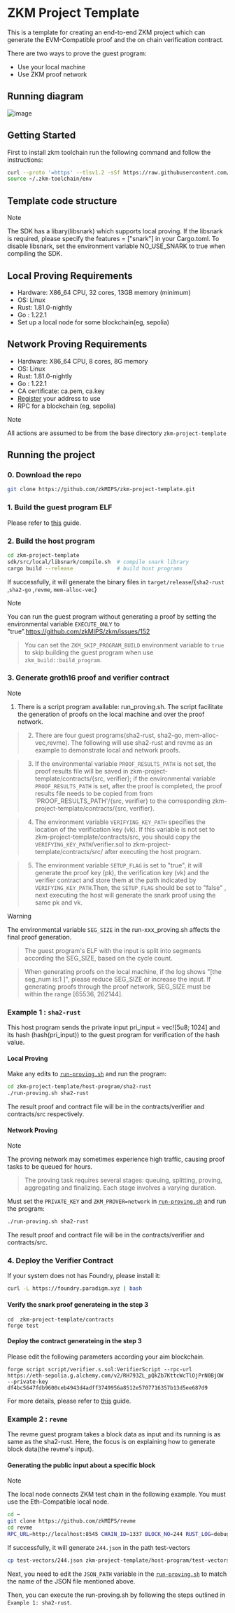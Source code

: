 # ZKM Project Template

This is a template for creating an end-to-end ZKM project which can generate the EVM-Compatible proof and the on chain verification contract.

There are two ways to prove the guest program:

- Use your local machine
- Use ZKM proof network

## Running diagram

![image](assets/temp-run-diagram.png)

## Getting Started

First to install zkm toolchain run the following command and follow the instructions:
```sh
curl --proto '=https' --tlsv1.2 -sSf https://raw.githubusercontent.com/zkMIPS/toolchain/refs/heads/main/setup.sh | sh
source ~/.zkm-toolchain/env
```

## Template code structure

> [!NOTE]
> The SDK has a libary(libsnark) which supports local proving. If the libsnark is required, please specify the features = ["snark"] in your Cargo.toml. To disable libsnark, set the environment variable NO_USE_SNARK to true when compiling the SDK.

## Local Proving Requirements

- Hardware: X86_64 CPU, 32 cores, 13GB memory (minimum)
- OS: Linux
- Rust: 1.81.0-nightly
- Go : 1.22.1
- Set up a local node for some blockchain(eg, sepolia)

## Network Proving Requirements

- Hardware: X86_64 CPU, 8 cores, 8G memory
- OS: Linux
- Rust: 1.81.0-nightly
- Go : 1.22.1
- CA certificate: ca.pem, ca.key
- [Register](https://www.zkm.io/apply) your address to use
- RPC for a blockchain (eg, sepolia)

> [!NOTE]
> All actions are assumed to be from the base directory `zkm-project-template`

## Running the project

### 0. Download the repo

```sh
git clone https://github.com/zkMIPS/zkm-project-template.git
```

### 1. Build the guest program ELF

Please refer to [this](guest-program/README.md) guide.

### 2. Build the host program

```sh
cd zkm-project-template
sdk/src/local/libsnark/compile.sh  # compile snark library
cargo build --release              # build host programs
```

If successfully, it will generate the binary files in `target/release`/{`sha2-rust` ,`sha2-go` ,`revme`, `mem-alloc-vec`}

> [!NOTE]
> You can run the guest program without generating a proof by setting the environmental variable `EXECUTE_ONLY` to "true".https://github.com/zkMIPS/zkm/issues/152

> You can set the `ZKM_SKIP_PROGRAM_BUILD` environment variable to `true` to skip building the guest program when use `zkm_build::build_program`.

### 3. Generate groth16 proof and verifier contract

> [!NOTE]
> 1. There is  a script program available: run_proving.sh. The script facilitate the generation of proofs on the local machine and over the proof network.

> 2. There are four guest programs(sha2-rust, sha2-go, mem-alloc-vec,revme). The following will use sha2-rust and revme as an example to demonstrate local and network proofs.

> 3. If the environmental variable `PROOF_RESULTS_PATH` is not set, the proof results file will be saved in zkm-project-template/contracts/{src, verifier}; if the environmental variable `PROOF_RESULTS_PATH` is set, after the proof is completed, the proof results file needs to be copied from from 'PROOF_RESULTS_PATH'/{src, verifier} to the corresponding zkm-project-template/contracts/{src, verifier}. 

> 4. The environment variable `VERIFYING_KEY_PATH` specifies the location of the verification key (vk). If this variable is not set to zkm-project-template/contracts/src, you should copy the  `VERIFYING_KEY_PATH`/verifier.sol to zkm-project-template/contracts/src/ after executing the host program.

> 5. The environment variable `SETUP_FLAG` is set to "true", it will generate  the proof key (pk), the verification key (vk) and the verifier contract and store them at the path indicated by `VERIFYING_KEY_PATH`.Then, the `SETUP_FLAG` should be set to "false" , next executing the host will  generate the snark proof using the same pk and vk.

> [!WARNING]
>  The environmental variable `SEG_SIZE` in the run-xxx_proving.sh affects the final proof generation. 

>  The guest program's ELF with the input is split into segments according the SEG_SIZE, based on the cycle count.

>  When generating proofs on the local machine, if the log shows "[the seg_num is:1 ]", please reduce SEG_SIZE or increase the input. If generating proofs through the proof network, SEG_SIZE must be within the range [65536, 262144]. 

### Example 1 : `sha2-rust`

This host program sends the private input pri_input = vec![5u8; 1024] and its hash (hash(pri_input)) to the guest program for verification of the hash value.

#### Local Proving

Make any edits to [`run-proving.sh`](host-program/run-proving.sh) and run the program:

```sh
cd zkm-project-template/host-program/sha2-rust
./run-proving.sh sha2-rust
```

The result proof and contract file will be in the contracts/verifier and contracts/src respectively.

#### Network Proving

> [!NOTE]
> The proving network may sometimes experience high traffic, causing proof tasks to be queued for hours.

> The proving task requires several stages: queuing, splitting, proving, aggregating and finalizing. Each stage involves a varying duration.

Must set the `PRIVATE_KEY` and `ZKM_PROVER=network` in [`run-proving.sh`](host-program/run-proving.sh) and run the program:

```sh
./run-proving.sh sha2-rust
```

The result proof and contract file will be in the contracts/verifier and contracts/src.

### 4. Deploy the Verifier Contract

If your system does not has Foundry, please install it:

```sh
curl -L https://foundry.paradigm.xyz | bash
```
#### Verify the snark proof generateing in the step 3

```
cd  zkm-project-template/contracts
forge test
```

#### Deploy the contract generateing in the step 3

Please edit the following parameters according your aim blockchain.

```
forge script script/verifier.s.sol:VerifierScript --rpc-url https://eth-sepolia.g.alchemy.com/v2/RH793ZL_pQkZb7KttcWcTlOjPrN0BjOW --private-key df4bc5647fdb9600ceb4943d4adff3749956a8512e5707716357b13d5ee687d9
```

For more details, please refer to [this](contracts/README.md) guide.

### Example 2 : `revme`

The revme guest program takes a block data as input and its running is as same as the sha2-rust. Here, the focus is on explaining how to generate block data(the revme's input).

#### Generating the public input about a specific block

> [!NOTE]
> The local node connects  ZKM test chain in the following example. You must use the Eth-Compatible local node.

```sh
cd ~
git clone https://github.com/zkMIPS/revme
cd revme
RPC_URL=http://localhost:8545 CHAIN_ID=1337 BLOCK_NO=244 RUST_LOG=debug SUITE_JSON_PATH=./test-vectors/244.json cargo run --example process
```

If successfully, it will generate `244.json` in the path test-vectors

```sh
cp test-vectors/244.json zkm-project-template/host-program/test-vectors/
```

Next, you need to edit the `JSON_PATH` variable in the [`run-proving.sh`](host-program/revme/run-proving.sh) to match the name of the  JSON file mentioned above.

Then, you can execute the run-proving.sh by following the steps outlined in `Example 1: sha2-rust`.
